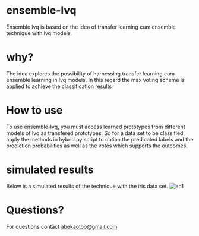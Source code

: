 # ensemble-lvq
Ensemble lvq is based on the idea of transfer learning cum ensemble technique with lvq models.

# why?
The idea explores the possibility of harnessing transfer learning cum ensemble learning in lvq models. In this regard the max voting scheme is applied to achieve the classification results 

# How to use
To use ensemble-lvq, you must access learned prototypes from different models of lvq as transfered prototypes. So for a data set to be classified, apply the methods in hybrid.py script to obtian the predicated labels and the prediction probabilities as well as the votes which supports the outcomes.

# simulated results
Below is a simulated results of the technique with the iris data set.
![en1](https://user-images.githubusercontent.com/82911284/166089235-914ebcfb-2076-4ae3-8b15-cafd092efd7c.png)


# Questions?
For questions contact abekaotoo@gmail.com


